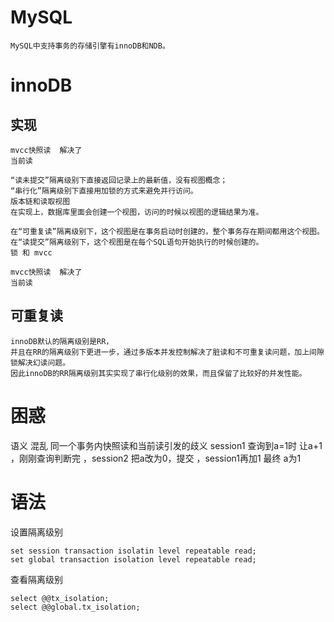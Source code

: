 

# MySQL

    MySQL中支持事务的存储引擎有innoDB和NDB。
    
# innoDB
 
 
## 实现

    mvcc快照读  解决了
    当前读 

    “读未提交”隔离级别下直接返回记录上的最新值，没有视图概念；
    “串行化”隔离级别下直接用加锁的方式来避免并行访问。
    版本链和读取视图
    在实现上，数据库里面会创建一个视图，访问的时候以视图的逻辑结果为准。
    
    在“可重复读”隔离级别下，这个视图是在事务启动时创建的，整个事务存在期间都用这个视图。
    在“读提交”隔离级别下，这个视图是在每个SQL语句开始执行的时候创建的。
    锁 和 mvcc
    
    mvcc快照读  解决了
    当前读 
    
## 可重复读

    innoDB默认的隔离级别是RR，
    并且在RR的隔离级别下更进一步，通过多版本并发控制解决了脏读和不可重复读问题，加上间隙锁解决幻读问题。
    因此innoDB的RR隔离级别其实实现了串行化级别的效果，而且保留了比较好的并发性能。



# 困惑

语义 混乱
同一个事务内快照读和当前读引发的歧义
session1 查询到a=1时 让a+1 ，刚刚查询判断完   ，session2 把a改为0，提交  ，session1再加1  最终 a为1


# 语法    
    
设置隔离级别
	
	
	set session transaction isolatin level repeatable read;
	set global transaction isolation level repeatable read;
	
查看隔离级别
 
	select @@tx_isolation;
	select @@global.tx_isolation;




